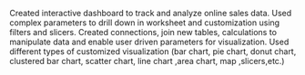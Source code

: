 Created interactive dashboard to track and analyze online sales data.
Used complex parameters to drill down in worksheet and customization using filters and slicers.
Created connections, join new tables, calculations to manipulate data and enable user driven parameters for visualization.
Used different types of customized visualization (bar chart, pie chart, donut chart, clustered bar chart, scatter chart, line chart ,area chart, map ,slicers,etc.)
